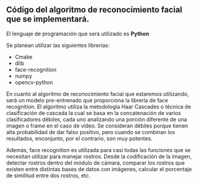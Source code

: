  ## Código del algoritmo de reconocimiento facial que se implementará.
El lenguaje de programación que será utilizado es **Python** 

Se planean utilizar las siguientes librerias:
- Cmake
- dlib
- face-recognition
- numpy
- opencv-python

En cuanto al algoritmo de reconocimiento facial que estaremos utilizando, será un modelo pre-entrenado que proporciona la librería de face recognition. El algoritmo utiliza la metodología Haar Cascades o  técnica de clasificación de cascada la cual se basa en la concatenación de varios clasificadores débiles, cada uno analizando una porción diferente de una imagen o frame en el caso de vídeo. Se consideran débiles porque tienen alta probabilidad de dar falso positivo, pero cuando se combinan los resultados, enconjunto, por el contrario, son muy potentes. 

Además, face recognition es utilizada para casi todas las funciones que se necesitan utilizar para manejar rostros. Desde la codificación de la imagen, detectar rostros dentro del módulo de cámara, comparar los rostros que existen entre distintas bases de datos con imágenes, calcular el porcentaje de similitud entre dos rostros, etc. 
